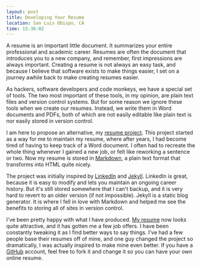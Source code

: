 ```yaml
---
layout: post
title: Developing Your Resume
location: San Luis Obispo, CA
time: 15:36:02
---
```


A resume is an important little document. It summarizes your entire
professional and academic career. Resumes are often the document that
introduces you to a new company, and remember, first impressions are always
important. Creating a resume is not always an easy task, and because I believe
that software exists to make things easier, I set on a journey awhile back to
make creating resumes easier.

As hackers, software developers and code monkeys, we have a special set of
tools. The two most important of these tools, in my opinion, are plain text
files and version control systems. But for some reason we ignore these tools
when we create our resumes. Instead, we write them in Word documents and PDFs,
both of which are not easily editable like plain text is nor easily stored in
version control.

I am here to propose an alternative, my [resume project][r-src]. This project
started as a way for me to maintain my resume, where after years, I had become
tired of having to keep track of a Word document. I often had to recreate the
whole thing whenever I gained a new job, or felt like reworking a sentence or
two. Now my resume is stored in [Markdown][md], a plain text format that
transforms into HTML quite nicely.

The project was initially inspired by [LinkedIn][] and [Jekyll][]. LinkedIn is
great, because it is easy to modify and lets you maintain an ongoing career
history. But it's still stored somewhere that I can't backup, and it is very
hard to revert to an older version (if not impossible). Jekyll is a static blog
generator. It is where I fell in love with Markdown and helped me see the
benefits to storing all of sites in version control.

I've been pretty happy with what I have produced. [My resume][r] now looks
quite attractive, and it has gotten me a few job offers. I have been constantly
tweaking it as I find better ways to say things. I've had a few people base
their resumes off of mine, and one guy changed the project so dramatically, I
was actually inspired to make mine even better. If you have a [GitHub][]
account, feel free to fork it and change it so you can have your own online
resume.

[GitHub]: http://github.com
[Jekyll]: http://github.com/mojombo/jekyll
[LinkedIn]: http://linkedin.com
[md]: http://en.wikipedia.org/wiki/Markdown
[r-src]: http://github.com/icco/Resume
[r]: http://icco.github.com/Resume/

